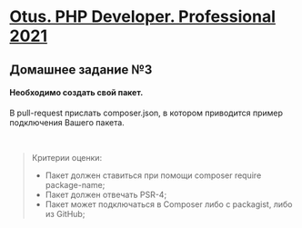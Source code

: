[Otus. PHP Developer. Professional 2021](https://otus.ru/lessons/razrabotchik-php/?int_source=courses_catalog&int_term=programming)
==============================

## Домашнее задание №3

#### Необходимо создать свой пакет.

В pull-request прислать composer.json, в котором приводится пример подключения Вашего пакета.

<br>

>Критерии оценки:
>- Пакет должен ставиться при помощи composer require package-name;
>- Пакет должен отвечать PSR-4;
>- Пакет может подключаться в Composer либо с packagist, либо из GitHub;